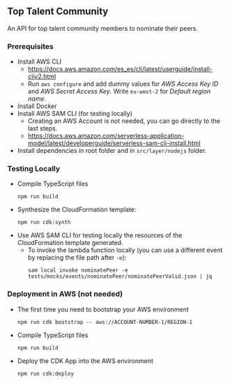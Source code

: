 ## Top Talent Community
An API for top talent community members to nominate their peers.

### Prerequisites
- Install AWS CLI
  - https://docs.aws.amazon.com/es_es/cli/latest/userguide/install-cliv2.html
  - Run `aws configure` and add dummy values for *AWS Access Key ID* and *AWS Secret Access Key*. Write `eu-west-2` for *Default region name*.
- Install Docker
- Install AWS SAM CLI (for testing locally)
  - Creating an AWS Account is not needed, you can go directly to the last steps.
  - https://docs.aws.amazon.com/serverless-application-model/latest/developerguide/serverless-sam-cli-install.html
- Install dependencies in root folder and in `src/layer/nodejs` folder.

### Testing Locally
- Compile TypeScript files
  ```
  npm run build
  ```
- Synthesize the CloudFormation template:
  ```
  npm run cdk:synth
  ```
- Use AWS SAM CLI for testing locally the resources of the CloudFormation template generated.
  - To invoke the lambda function locally (you can use a different event by replacing the file path after `-e`):
    ```
    sam local invoke nominatePeer -e tests/mocks/events/nominatePeer/nominatePeerValid.json | jq
    ```

### Deployment in AWS (not needed)
  - The first time you need to bootstrap your AWS environment
    ```
    npm run cdk bootstrap -- aws://ACCOUNT-NUMBER-1/REGION-1
    ```
  - Compile TypeScript files
    ```
    npm run build
    ```
  - Deploy the CDK App into the AWS environment
    ```
    npm run cdk:deploy
    ```